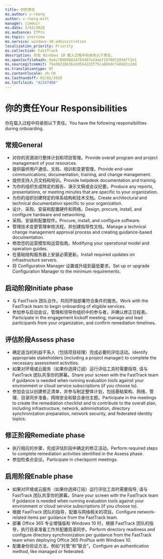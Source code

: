 ```yaml
---
title: 你的责任
ms.author: v-rberg
author: v-rberg-msft
manager: jimmuir
ms.date: 3/03/2020
ms.audience: ITPro
ms.topic: overview
ms.service: windows-10-administration
localization_priority: Priority
ms.collection: FastTrack
description: 你在 Windows 10 载入过程中将承担以下责任。
ms.openlocfilehash: 9a4c780898824783467a14ebf2570972034ff1e1
ms.sourcegitcommit: 79a5b31863be3d554223f75ca866dcf40dd2c2dd
ms.translationtype: HT
ms.contentlocale: zh-CN
ms.lasthandoff: 03/02/2020
ms.locfileid: "42347488"
---
```

# <a name="your-responsibilities"></a><span data-ttu-id="898c0-103">你的责任</span><span class="sxs-lookup"><span data-stu-id="898c0-103">Your Responsibilities</span></span>

<span data-ttu-id="898c0-104">你在载入过程中将承担以下责任。</span><span class="sxs-lookup"><span data-stu-id="898c0-104">You have the following responsibilities during onboarding.</span></span>

## <a name="general"></a><span data-ttu-id="898c0-105">常规</span><span class="sxs-lookup"><span data-stu-id="898c0-105">General</span></span>

- <span data-ttu-id="898c0-106">对你的资源进行整体计划和项目管理。</span><span class="sxs-lookup"><span data-stu-id="898c0-106">Provide overall program and project management of your resources.</span></span>
- <span data-ttu-id="898c0-107">提供最终用户通信、文档、培训和变更管理。</span><span class="sxs-lookup"><span data-stu-id="898c0-107">Provide end-user communications, documentation, training, and change management.</span></span>
- <span data-ttu-id="898c0-108">提供支持人员文档和培训。</span><span class="sxs-lookup"><span data-stu-id="898c0-108">Provide helpdesk documentation and training.</span></span>
- <span data-ttu-id="898c0-109">为你的组织生成特定的报告、演示文稿或会议纪要。</span><span class="sxs-lookup"><span data-stu-id="898c0-109">Produce any reports, presentations, or meeting minutes that are specific to your organization.</span></span>
- <span data-ttu-id="898c0-110">为你的组织创建特定的体系结构和技术文档。</span><span class="sxs-lookup"><span data-stu-id="898c0-110">Create architectural and technical documentation specific to your organization.</span></span>
- <span data-ttu-id="898c0-111">设计、采购、安装和配置硬件和网络。</span><span class="sxs-lookup"><span data-stu-id="898c0-111">Design, procure, install, and configure hardware and networking.</span></span>
- <span data-ttu-id="898c0-112">采购、安装和配置软件。</span><span class="sxs-lookup"><span data-stu-id="898c0-112">Procure, install, and configure software.</span></span>
- <span data-ttu-id="898c0-113">管理技术变更管理审核流程，并创建指导性文档。</span><span class="sxs-lookup"><span data-stu-id="898c0-113">Manage a technical change management approval process and creating guidance-based documentation.</span></span>
- <span data-ttu-id="898c0-114">修改您的运营模型和运营指南。</span><span class="sxs-lookup"><span data-stu-id="898c0-114">Modifying your operational model and operation guides.</span></span>
- <span data-ttu-id="898c0-115">在基础结构服务器上安装必需更新。</span><span class="sxs-lookup"><span data-stu-id="898c0-115">Install required updates on infrastructure servers.</span></span>
- <span data-ttu-id="898c0-116">将 Configuration Manager 设置或升级到最低要求。</span><span class="sxs-lookup"><span data-stu-id="898c0-116">Set up or upgrade Configuration Manager to the minimum requirements.</span></span>

## <a name="initiate-phase"></a><span data-ttu-id="898c0-117">启动阶段</span><span class="sxs-lookup"><span data-stu-id="898c0-117">Initiate phase</span></span>

- <span data-ttu-id="898c0-118">与 FastTrack 团队合作，共同开始部署符合条件的服务。</span><span class="sxs-lookup"><span data-stu-id="898c0-118">Work with the FastTrack team to begin onboarding of eligible services.</span></span>
- <span data-ttu-id="898c0-119">参加参与启动会议，管理和领导你组织中的参与者，并确认修正日程表。</span><span class="sxs-lookup"><span data-stu-id="898c0-119">Participate in the engagement kickoff meeting, manage and lead participants from your organization, and confirm remediation timelines.</span></span>

## <a name="assess-phase"></a><span data-ttu-id="898c0-120">评估阶段</span><span class="sxs-lookup"><span data-stu-id="898c0-120">Assess phase</span></span>

- <span data-ttu-id="898c0-121">确定适当的利益干系人（包括项目经理）完成必要的评估活动。</span><span class="sxs-lookup"><span data-stu-id="898c0-121">Identify appropriate stakeholders (including a project manager) to complete the necessary assessment activities.</span></span>
- <span data-ttu-id="898c0-122">如果对环境或云服务（如果你选择订阅）运行评估工具时需要指导, 请与 FastTrack 团队共享你的屏幕。</span><span class="sxs-lookup"><span data-stu-id="898c0-122">Share your screen with the FastTrack team if guidance is needed when running evaluation tools against your environment or cloud service subscriptions (if you choose to).</span></span>
- <span data-ttu-id="898c0-123">参加会议以创建修正清单，并参与制定整体计划，包括基础架构、网络、管理、目录同步准备、网络安全和联合身份主题。</span><span class="sxs-lookup"><span data-stu-id="898c0-123">Participate in the meetings to create the remediation checklist and to contribute to the overall plan, including infrastructure, network, administration, directory synchronization preparation, network security, and federated identity topics.</span></span>

## <a name="remediate-phase"></a><span data-ttu-id="898c0-124">修正阶段</span><span class="sxs-lookup"><span data-stu-id="898c0-124">Remediate phase</span></span>

- <span data-ttu-id="898c0-125">执行相应的步骤，完成评估阶段中确定的修正活动。</span><span class="sxs-lookup"><span data-stu-id="898c0-125">Perform required steps to complete remediation activities identified in the Assess phase.</span></span>
- <span data-ttu-id="898c0-126">参加检查点会议。</span><span class="sxs-lookup"><span data-stu-id="898c0-126">Participate in checkpoint meetings.</span></span>

## <a name="enable-phase"></a><span data-ttu-id="898c0-127">启用阶段</span><span class="sxs-lookup"><span data-stu-id="898c0-127">Enable phase</span></span>

- <span data-ttu-id="898c0-128">如果对环境或云服务（如果你选择订阅）运行评估工具时需要指导, 请与 FastTrack 团队共享你的屏幕。</span><span class="sxs-lookup"><span data-stu-id="898c0-128">Share your screen with the FastTrack team if guidance is needed when running evaluation tools against your environment or cloud service subscriptions (if you choose to).</span></span>
- <span data-ttu-id="898c0-129">根据 FastTrack 团队的指导，配置与网络相关的项目。</span><span class="sxs-lookup"><span data-stu-id="898c0-129">Configure network-related items per guidance from the FastTrack team.</span></span>
- <span data-ttu-id="898c0-130">部署 Office 365 专业增强版和 Windows 10 时，根据 FastTrack 团队的指导，执行目录准备工作并配置目录同步。</span><span class="sxs-lookup"><span data-stu-id="898c0-130">Perform directory readiness and configure directory synchronization per guidance from the FastTrack team when deploying Office 365 ProPlus with Windows 10.</span></span>
- <span data-ttu-id="898c0-131">配置身份验证方法，例如“托管”和“联合”。</span><span class="sxs-lookup"><span data-stu-id="898c0-131">Configure an authentication method, like managed or federated.</span></span>







  

  

 